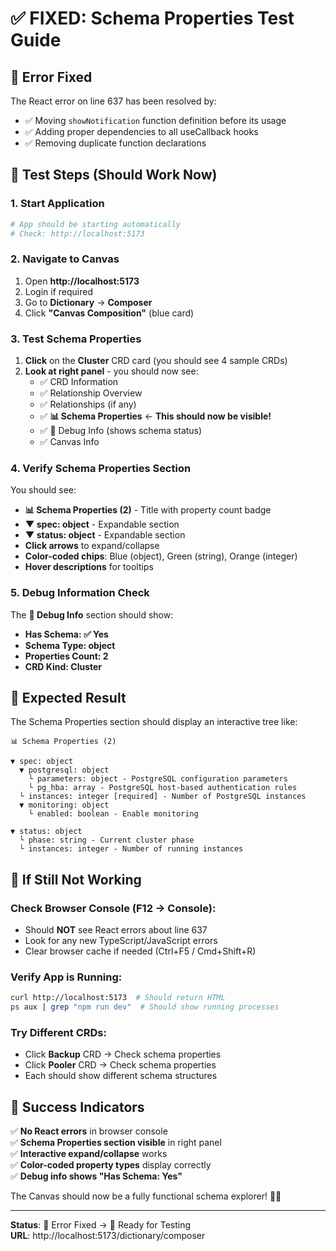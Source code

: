 # ✅ FIXED: Schema Properties Test Guide

## 🔧 **Error Fixed**
The React error on line 637 has been resolved by:
- ✅ Moving `showNotification` function definition before its usage
- ✅ Adding proper dependencies to all useCallback hooks
- ✅ Removing duplicate function declarations

## 🚀 **Test Steps (Should Work Now)**

### **1. Start Application** 
```bash
# App should be starting automatically
# Check: http://localhost:5173
```

### **2. Navigate to Canvas**
1. Open **http://localhost:5173**
2. Login if required  
3. Go to **Dictionary** → **Composer**
4. Click **"Canvas Composition"** (blue card)

### **3. Test Schema Properties**
1. **Click** on the **Cluster** CRD card (you should see 4 sample CRDs)
2. **Look at right panel** - you should now see:
   - ✅ CRD Information
   - ✅ Relationship Overview
   - ✅ Relationships (if any)
   - ✅ **📊 Schema Properties** ← **This should now be visible!**
   - ✅ 🐛 Debug Info (shows schema status)
   - ✅ Canvas Info

### **4. Verify Schema Properties Section**
You should see:
- **📊 Schema Properties (2)** - Title with property count badge
- **▼ spec: object** - Expandable section
- **▼ status: object** - Expandable section
- **Click arrows** to expand/collapse
- **Color-coded chips**: Blue (object), Green (string), Orange (integer)
- **Hover descriptions** for tooltips

### **5. Debug Information Check**
The **🐛 Debug Info** section should show:
- **Has Schema: ✅ Yes**
- **Schema Type: object** 
- **Properties Count: 2**
- **CRD Kind: Cluster**

## 🎯 **Expected Result**

The Schema Properties section should display an interactive tree like:
```
📊 Schema Properties (2)

▼ spec: object
  ▼ postgresql: object
    └ parameters: object - PostgreSQL configuration parameters
    └ pg_hba: array - PostgreSQL host-based authentication rules
  └ instances: integer [required] - Number of PostgreSQL instances
  ▼ monitoring: object
    └ enabled: boolean - Enable monitoring

▼ status: object
  └ phase: string - Current cluster phase
  └ instances: integer - Number of running instances
```

## 🐛 **If Still Not Working**

### **Check Browser Console** (F12 → Console):
- Should **NOT** see React errors about line 637
- Look for any new TypeScript/JavaScript errors
- Clear browser cache if needed (Ctrl+F5 / Cmd+Shift+R)

### **Verify App is Running**:
```bash
curl http://localhost:5173  # Should return HTML
ps aux | grep "npm run dev"  # Should show running processes
```

### **Try Different CRDs**:
- Click **Backup** CRD → Check schema properties
- Click **Pooler** CRD → Check schema properties  
- Each should show different schema structures

## 🎉 **Success Indicators**

✅ **No React errors** in browser console  
✅ **Schema Properties section visible** in right panel  
✅ **Interactive expand/collapse** works  
✅ **Color-coded property types** display correctly  
✅ **Debug info shows "Has Schema: Yes"**  

The Canvas should now be a fully functional schema explorer! 🎨✨

---

**Status**: 🔧 Error Fixed → 🧪 Ready for Testing  
**URL**: http://localhost:5173/dictionary/composer